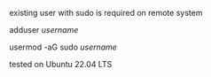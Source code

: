 existing user with sudo is required on remote system

adduser *username*

usermod -aG sudo *username*

tested on Ubuntu 22.04 LTS

